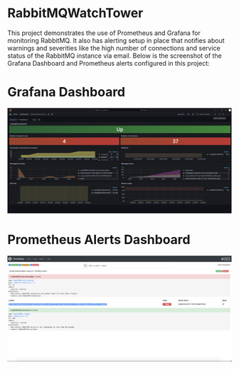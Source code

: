 # RabbitMQWatchTower

This project demonstrates the use of Prometheus and Grafana for monitoring RabbitMQ. It also has alerting setup in place that notifies about warnings and severities like the high number of connections and service status of the RabbitMQ instance via email. Below is the screenshot of the Grafana Dashboard and Prometheus alerts configured in this project:

# Grafana Dashboard

![Grafana Screenshot](screenshots/grafana.png)

# Prometheus Alerts Dashboard

![Prometheus Screenshot](screenshots/prometheus.png)
